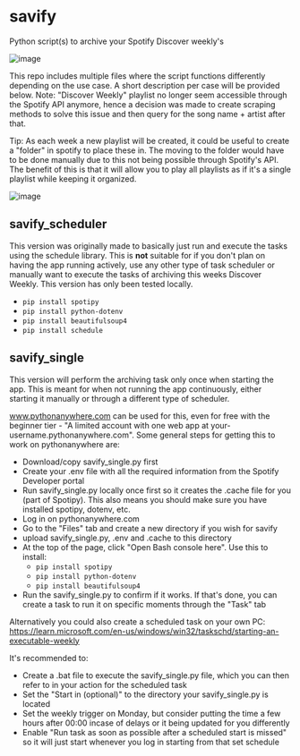 # savify
Python script(s) to archive your Spotify Discover weekly's

![image](https://github.com/user-attachments/assets/bfd5a88c-24de-4aca-922d-0838d35475cf)


This repo includes multiple files where the script functions differently depending on the use case. A short description per case will be provided below.
Note: "Discover Weekly" playlist no longer seem accessible through the Spotify API anymore, hence a decision was made to create scraping methods to solve this issue and then query for the song name + artist after that.

Tip: As each week a new playlist will be created, it could be useful to create a "folder" in spotify to place these in. The moving to the folder would have to be done manually due to this not being possible through Spotify's API.
The benefit of this is that it will allow you to play all playlists as if it's a single playlist while keeping it organized.

![image](https://github.com/user-attachments/assets/b7941706-67cd-4d25-9edd-9bc6830912bb)


## savify_scheduler
This version was originally made to basically just run and execute the tasks using the schedule library. This is **not** suitable for if you don't plan on having the app running actively, use any other type of task scheduler or manually want to execute the tasks of archiving this weeks Discover Weekly.
This version has only been tested locally.
- `pip install spotipy`
- `pip install python-dotenv`
- `pip install beautifulsoup4`
- `pip install schedule`

## savify_single
This version will perform the archiving task only once when starting the app. This is meant for when not running the app continuously, either starting it manually or through a different type of scheduler.

www.pythonanywhere.com can be used for this, even for free with the beginner tier - "A limited account with one web app at your-username.pythonanywhere.com".
Some general steps for getting this to work on pythonanywhere are:
- Download/copy savify_single.py first
- Create your .env file with all the required information from the Spotify Developer portal
- Run savify_single.py locally once first so it creates the .cache file for you (part of Spotipy). This also means you should make sure you have installed spotipy, dotenv, etc.
- Log in on pythonanywhere.com
- Go to the "Files" tab and create a new directory if you wish for savify
- upload savify_single.py, .env and .cache to this directory
- At the top of the page, click "Open Bash console here". Use this to install:
   - `pip install spotipy`
   - `pip install python-dotenv`
   - `pip install beautifulsoup4`
- Run the savify_single.py to confirm if it works. If that's done, you can create a task to run it on specific moments through the "Task" tab

Alternatively you could also create a scheduled task on your own PC: https://learn.microsoft.com/en-us/windows/win32/taskschd/starting-an-executable-weekly

It's recommended to:
- Create a .bat file to execute the savify_single.py file, which you can then refer to in your action for the scheduled task
- Set the "Start in (optional)" to the directory your savify_single.py is located
- Set the weekly trigger on Monday, but consider putting the time a few hours after 00:00 incase of delays or it being updated for you differently
- Enable "Run task as soon as possible after a scheduled start is missed" so it will just start whenever you log in starting from that set schedule
